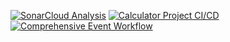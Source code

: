 [![SonarCloud Analysis](https://github.com/rakhidhomane/GithubActionsNodeReactProject/actions/workflows/github-actions-sonarqube.yml/badge.svg)](https://github.com/rakhidhomane/GithubActionsNodeReactProject/actions/workflows/github-actions-sonarqube.yml)
[![Calculator Project CI/CD](https://github.com/rakhidhomane/GithubActionsNodeReactProject/actions/workflows/main.yml/badge.svg?branch=main)](https://github.com/rakhidhomane/GithubActionsNodeReactProject/actions/workflows/main.yml)
[![Comprehensive Event Workflow](https://github.com/rakhidhomane/GithubActionsNodeReactProject/actions/workflows/triggerworkflow.yml/badge.svg)](https://github.com/rakhidhomane/GithubActionsNodeReactProject/actions/workflows/triggerworkflow.yml)

